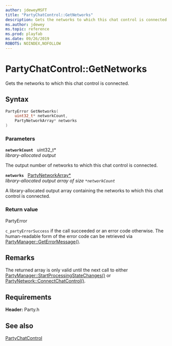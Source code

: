 ```yaml
---
author: jdeweyMSFT
title: "PartyChatControl::GetNetworks"
description: Gets the networks to which this chat control is connected.
ms.author: jdewey
ms.topic: reference
ms.prod: playfab
ms.date: 09/26/2019
ROBOTS: NOINDEX,NOFOLLOW
---
```


# PartyChatControl::GetNetworks  

Gets the networks to which this chat control is connected.  

## Syntax  
  
```cpp
PartyError GetNetworks(  
    uint32_t* networkCount,  
    PartyNetworkArray* networks  
)  
```  
  
### Parameters  
  
**`networkCount`** &nbsp; uint32_t*  
*library-allocated output*  
  
The output number of networks to which this chat control is connected.  
  
**`networks`** &nbsp; [PartyNetworkArray*](../../../typedefs.md)  
*library-allocated output array of size `*networkCount`*  
  
A library-allocated output array containing the networks to which this chat control is connected.  
  
  
### Return value  
PartyError
  
```c_partyErrorSuccess``` if the call succeeded or an error code otherwise. The human-readable form of the error code can be retrieved via [PartyManager::GetErrorMessage()](../../PartyManager/methods/partymanager_geterrormessage.md).
  
## Remarks  
  
The returned array is only valid until the next call to either [PartyManager::StartProcessingStateChanges()](../../PartyManager/methods/partymanager_startprocessingstatechanges.md) or [PartyNetwork::ConnectChatControl()](../../PartyNetwork/methods/partynetwork_connectchatcontrol.md).
  
## Requirements  
  
**Header:** Party.h
  
## See also  
[PartyChatControl](../partychatcontrol.md)  

  
  
